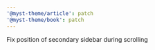 ```yaml
---
'@myst-theme/article': patch
'@myst-theme/book': patch
---
```


Fix position of secondary sidebar during scrolling
